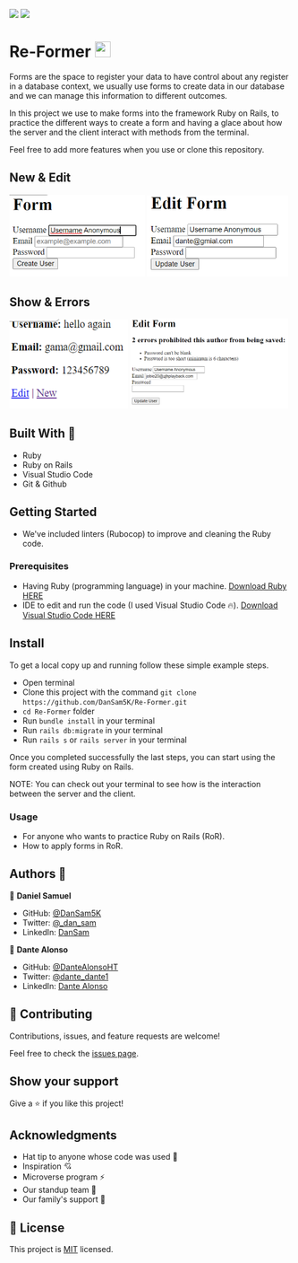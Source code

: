 ![](https://img.shields.io/badge/Microverse-blueviolet) ![](<https://img.shields.io/badge/-Ruby-rgb(199%2C%2032%2C%2039)?style=plastic&logo=ruby>)

# Re-Former  <img src="https://image.flaticon.com/icons/png/512/919/919842.png" height="28" width="28">

Forms are the space to register your data to have control about any register in a database context, we usually use forms to create data in our database and we can manage this information to different outcomes.

In this project we use to make forms into the framework Ruby on Rails, to practice the different ways to create a form and having a glace about how the server and the client interact with methods from the terminal.

Feel free to add more features when you use or clone this repository.

## New & Edit

<img src="lib\assets\new_form.PNG" width="48%">
<img src="lib\assets\edit_form.PNG" width="50%">

## Show & Errors

<img src="lib\assets\show_form.PNG" width="42%">
<img src="lib\assets\errors_form.PNG" width="56%">


## Built With 🔨

- Ruby
- Ruby on Rails
- Visual Studio Code
- Git & Github

## Getting Started 

- We've included linters (Rubocop) to improve and cleaning the Ruby code.

### Prerequisites

- Having Ruby (programming language) in your machine. <a href="https://www.ruby-lang.org/en/downloads/">Download Ruby HERE</a>
- IDE to edit and run the code (I used Visual Studio Code 🔥).
<a href="https://code.visualstudio.com/Download">Download Visual Studio Code HERE</a>

## Install

To get a local copy up and running follow these simple example steps.
- Open terminal
- Clone this project with the command `git clone https://github.com/DanSam5K/Re-Former.git`
- `cd Re-Former` folder
- Run `bundle install` in your terminal
- Run `rails db:migrate` in your terminal
- Run `rails s` or `rails server` in your terminal

Once you completed successfully the last steps, you can start using the form created using Ruby on Rails.

NOTE: You can check out your terminal to see how is the interaction between the server and the client.


### Usage

- For anyone who wants to practice Ruby on Rails (RoR).
- How to apply forms in RoR.

## Authors 🤝

👤 **Daniel Samuel**

- GitHub: [@DanSam5K](https://github.com/DanSam5K)
- Twitter: [@_dan_sam](https://twitter.com/_dan_sam)
- LinkedIn: [DanSam](https://www.linkedin.com/in/dansamuel/)

👤 **Dante Alonso**

- GitHub: [@DanteAlonsoHT](https://github.com/DanteAlonsoHT)
- Twitter: [@dante_dante1](https://twitter.com/dante_dante1)
- LinkedIn: [Dante Alonso](https://www.linkedin.com/in/dante-hernandez99/)

## 🤝 Contributing

Contributions, issues, and feature requests are welcome!

Feel free to check the [issues page](https://github.com/DanSam5K/Re-Former/issues).

## Show your support

Give a ⭐️ if you like this project!


## Acknowledgments

- Hat tip to anyone whose code was used 🔰
- Inspiration 💘
- Microverse program ⚡
- Our standup team 🏹
- Our family's support 🙌

## 📝 License

This project is [MIT](./LICENSE) licensed.